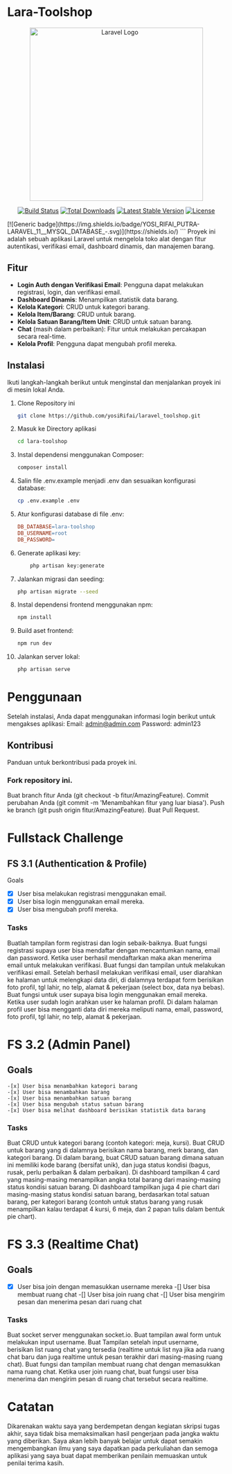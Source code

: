 # Lara-Toolshop

<p align="center"><a href="https://laravel.com" target="_blank"><img src="https://raw.githubusercontent.com/laravel/art/master/logo-lockup/5%20SVG/2%20CMYK/1%20Full%20Color/laravel-logolockup-cmyk-red.svg" width="400" alt="Laravel Logo"></a></p>

<p align="center">
<a href="https://github.com/laravel/framework/actions"><img src="https://github.com/laravel/framework/workflows/tests/badge.svg" alt="Build Status"></a>
<a href="https://packagist.org/packages/laravel/framework"><img src="https://img.shields.io/packagist/dt/laravel/framework" alt="Total Downloads"></a>
<a href="https://packagist.org/packages/laravel/framework"><img src="https://img.shields.io/packagist/v/laravel/framework" alt="Latest Stable Version"></a>
<a href="https://packagist.org/packages/laravel/framework"><img src="https://img.shields.io/packagist/l/laravel/framework" alt="License"></a>
</p>
[![Generic badge](https://img.shields.io/badge/YOSI_RIFAI_PUTRA-LARAVEL_11__MYSQL_DATABASE_-<COLOR>.svg)](https://shields.io/)
```
Proyek ini adalah sebuah aplikasi Laravel untuk mengelola toko alat dengan fitur autentikasi, verifikasi email, dashboard dinamis, dan manajemen barang.

## Fitur

- **Login Auth dengan Verifikasi Email**: Pengguna dapat melakukan registrasi, login, dan verifikasi email.
- **Dashboard Dinamis**: Menampilkan statistik data barang.
- **Kelola Kategori**: CRUD untuk kategori barang.
- **Kelola Item/Barang**: CRUD untuk barang.
- **Kelola Satuan Barang/Item Unit**: CRUD untuk satuan barang.
- **Chat** (masih dalam perbaikan): Fitur untuk melakukan percakapan secara real-time.
- **Kelola Profil**: Pengguna dapat mengubah profil mereka.

## Instalasi

Ikuti langkah-langkah berikut untuk menginstal dan menjalankan proyek ini di mesin lokal Anda.

1. Clone Repository ini
   ```bash
   git clone https://github.com/yosiRifai/laravel_toolshop.git
   ```
2. Masuk ke Directory aplikasi
    ```bash
    cd lara-toolshop
    ```
3. Instal dependensi menggunakan Composer:
    ```bash
    composer install
    ```
4. Salin file .env.example menjadi .env dan sesuaikan konfigurasi database:
    ```bash
    cp .env.example .env
    ```
5. Atur konfigurasi database di file .env:
    ```makefile
    DB_DATABASE=lara-toolshop
    DB_USERNAME=root
    DB_PASSWORD=
    ```
6. Generate aplikasi key:
    ```bash
        php artisan key:generate
    ```
7. Jalankan migrasi dan seeding:
    ```bash
    php artisan migrate --seed
    ```
8. Instal dependensi frontend menggunakan npm:
    ```bash
    npm install
    ```
9. Build aset frontend:
    ```bash
    npm run dev
    ```
10. Jalankan server lokal:
    ```bash
    php artisan serve
    ```
#   Penggunaan
Setelah instalasi, Anda dapat menggunakan informasi login berikut untuk mengakses aplikasi:
    Email: admin@admin.com
    Password: admin123
## Kontribusi
Panduan untuk berkontribusi pada proyek ini.

### Fork repository ini.
Buat branch fitur Anda (git checkout -b fitur/AmazingFeature).
Commit perubahan Anda (git commit -m 'Menambahkan fitur yang luar biasa').
Push ke branch (git push origin fitur/AmazingFeature).
Buat Pull Request.

# Fullstack Challenge
## FS 3.1 (Authentication & Profile)
Goals
-[x] User bisa melakukan registrasi menggunakan email.
-[x] User bisa login menggunakan email mereka.
-[x] User bisa mengubah profil mereka.
### Tasks
Buatlah tampilan form registrasi dan login sebaik-baiknya.
Buat fungsi registrasi supaya user bisa mendaftar dengan mencantumkan nama, email dan password. Ketika user berhasil mendaftarkan maka akan menerima email untuk melakukan verifikasi.
Buat fungsi dan tampilan untuk melakukan verifikasi email.
Setelah berhasil melakukan verifikasi email, user diarahkan ke halaman untuk melengkapi data diri, di dalamnya terdapat form berisikan foto profil, tgl lahir, no telp, alamat & pekerjaan (select box, data nya bebas).
Buat fungsi untuk user supaya bisa login menggunakan email mereka.
Ketika user sudah login arahkan user ke halaman profil. Di dalam halaman profil user bisa mengganti data diri mereka meliputi nama, email, password, foto profil, tgl lahir, no telp, alamat & pekerjaan.
# FS 3.2 (Admin Panel)
## Goals
```
-[x] User bisa menambahkan kategori barang
-[x] User bisa menambahkan barang
-[x] User bisa menambahkan satuan barang
-[x] User bisa mengubah status satuan barang
-[x] User bisa melihat dashboard berisikan statistik data barang
```
### Tasks
Buat CRUD untuk kategori barang (contoh kategori: meja, kursi).
Buat CRUD untuk barang yang di dalamnya berisikan nama barang, merk barang, dan kategori barang.
Di dalam barang, buat CRUD satuan barang dimana satuan ini memiliki kode barang (bersifat unik), dan juga status kondisi (bagus, rusak, perlu perbaikan & dalam perbaikan).
Di dashboard tampilkan 4 card yang masing-masing menampilkan angka total barang dari masing-masing status kondisi satuan barang.
Di dashboard tampilkan juga 4 pie chart dari masing-masing status kondisi satuan barang, berdasarkan total satuan barang, per kategori barang (contoh untuk status barang yang rusak menampilkan kalau terdapat 4 kursi, 6 meja, dan 2 papan tulis dalam bentuk pie chart).
# FS 3.3 (Realtime Chat)
## Goals

-[x] User bisa join dengan memasukkan username mereka
-[] User bisa membuat ruang chat
-[] User bisa join ruang chat
-[] User bisa mengirim pesan dan menerima pesan dari ruang chat
### Tasks
Buat socket server menggunakan socket.io.
Buat tampilan awal form untuk melakukan input username.
Buat Tampilan setelah input username, berisikan list ruang chat yang tersedia (realtime untuk list nya jika ada ruang chat baru dan juga realtime untuk pesan terakhir dari masing-masing ruang chat).
Buat fungsi dan tampilan membuat ruang chat dengan memasukkan nama ruang chat.
Ketika user join ruang chat, buat fungsi user bisa menerima dan mengirim pesan di ruang chat tersebut secara realtime.
# Catatan
Dikarenakan waktu saya yang berdempetan dengan kegiatan skripsi tugas akhir, saya tidak bisa memaksimalkan hasil pengerjaan pada jangka waktu yang diberikan. Saya akan lebih banyak belajar untuk dapat semakin mengembangkan ilmu yang saya dapatkan pada perkuliahan dan semoga aplikasi yang saya buat dapat memberikan penilain memuaskan untuk penilai terima kasih.

